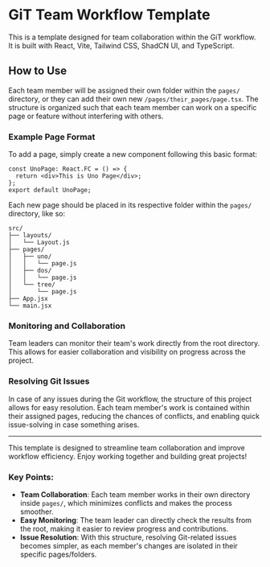 # GiT Team Workflow Template

This is a template designed for team collaboration within the GiT workflow. 
It is built with React, Vite, Tailwind CSS, ShadCN UI, and TypeScript.

## How to Use

Each team member will be assigned their own folder within the `pages/` directory, or they can add their own new `/pages/their_pages/page.tsx`. 
The structure is organized such that each team member can work on a specific page or feature without interfering with others.

### Example Page Format

To add a page, simply create a new component following this basic format:

```tsx
const UnoPage: React.FC = () => {
  return <div>This is Uno Page</div>;
};
export default UnoPage;
```

Each new page should be placed in its respective folder within the `pages/` directory, like so:

```
src/
├── layouts/
│   └── Layout.js
├── pages/
│   ├── uno/
│   │   └── page.js
│   ├── dos/
│   │   └── page.js
│   └── tree/
│       └── page.js
├── App.jsx
└── main.jsx
```

### Monitoring and Collaboration

Team leaders can monitor their team's work directly from the root directory. This allows for easier collaboration and visibility on progress across the project.

### Resolving Git Issues

In case of any issues during the Git workflow, the structure of this project allows for easy resolution. Each team member's work is contained within their assigned pages, reducing the chances of conflicts, and enabling quick issue-solving in case something arises.

---

This template is designed to streamline team collaboration and improve workflow efficiency. Enjoy working together and building great projects!

### Key Points:
- **Team Collaboration**: Each team member works in their own directory inside `pages/`, which minimizes conflicts and makes the process smoother.
- **Easy Monitoring**: The team leader can directly check the results from the root, making it easier to review progress and contributions.
- **Issue Resolution**: With this structure, resolving Git-related issues becomes simpler, as each member's changes are isolated in their specific pages/folders.
